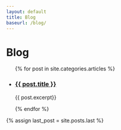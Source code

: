 ```yaml
---
layout: default
title: Blog
baseurl: /blog/
---
```

<div class = "row blogContainer col-xs-12">
	<h1>Blog</h1>
	<ul>
		{% for post in site.categories.articles %}
		<li class ="col-xs-12 col-sm-5 col-sm-push-1">
		    <h3><a href="{{ post.url }}" target = "_blank">{{ post.title }}</a></h3>
		    <div class = "underline"></div>
		    <div id="first_post">
		  		<p>{{ post.excerpt}}</p>
			</div>
		</li>
		{% endfor %}
	</ul>
	{% assign last_post = site.posts.last %}
</div>
